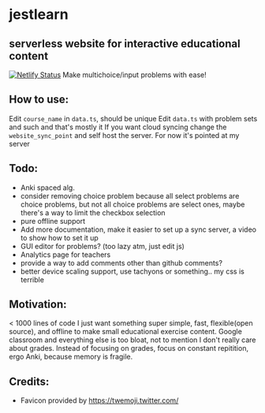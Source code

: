 # jestlearn
## serverless website for interactive educational content
[![Netlify Status](https://api.netlify.com/api/v1/badges/4250a53b-cc48-482c-ae06-c07cbffd75f6/deploy-status)](https://app.netlify.com/sites/jestlearn/deploys)
Make multichoice/input problems with ease!

## How to use:
Edit `course_name` in `data.ts`, should be unique
Edit `data.ts` with problem sets and such and that's mostly it
If you want cloud syncing change the `website_sync_point` and self host the server. For now it's pointed at my server

## Todo:
* Anki spaced alg.
* consider removing choice problem because all select problems are choice problems, but not all choice problems are select ones, maybe there's a way to limit the checkbox selection
* pure offline support
* Add more documentation, make it easier to set up a sync server, a video to show how to set it up
* GUI editor for problems? (too lazy atm, just edit js)
* Analytics page for teachers
* provide a way to add comments other than github comments?
* better device scaling support, use tachyons or something.. my css is terrible 

## Motivation:
< 1000 lines of code
I just want something super simple, fast, flexible(open source), and offline to make small educational exercise content. Google classroom and everything else is too bloat, not to mention I don't really care about grades. Instead of focusing on grades, focus on constant repitition, ergo Anki, because memory is fragile.

## Credits:
* Favicon provided by https://twemoji.twitter.com/

